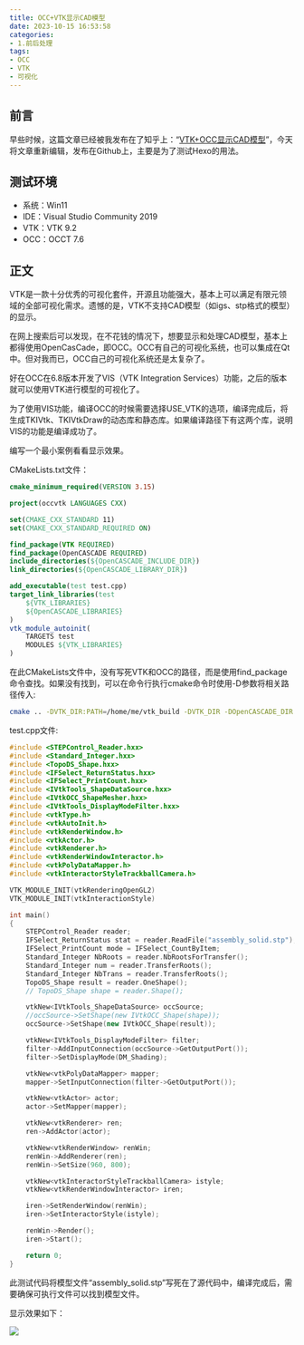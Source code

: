 ```yaml
---
title: OCC+VTK显示CAD模型
date: 2023-10-15 16:53:58
categories:
- 1.前后处理
tags:
- OCC
- VTK
- 可视化
---
```


## 前言

早些时候，这篇文章已经被我发布在了知乎上：“[VTK+OCC显示CAD模型](https://zhuanlan.zhihu.com/p/455592800)”，今天将文章重新编辑，发布在Github上，主要是为了测试Hexo的用法。

## 测试环境

* 系统：Win11
* IDE：Visual Studio Community 2019
* VTK：VTK 9.2
* OCC：OCCT 7.6

## 正文

VTK是一款十分优秀的可视化套件，开源且功能强大，基本上可以满足有限元领域的全部可视化需求。遗憾的是，VTK不支持CAD模型（如igs、stp格式的模型）的显示。

在网上搜索后可以发现，在不花钱的情况下，想要显示和处理CAD模型，基本上都得使用OpenCasCade，即OCC。OCC有自己的可视化系统，也可以集成在Qt中。但对我而已，OCC自己的可视化系统还是太复杂了。

好在OCC在6.8版本开发了VIS（VTK Integration Services）功能，之后的版本就可以使用VTK进行模型的可视化了。

为了使用VIS功能，编译OCC的时候需要选择USE_VTK的选项，编译完成后，将生成TKIVtk、TKIVtkDraw的动态库和静态库。如果编译路径下有这两个库，说明VIS的功能是编译成功了。

编写一个最小案例看看显示效果。

CMakeLists.txt文件：

``` CMake
cmake_minimum_required(VERSION 3.15)

project(occvtk LANGUAGES CXX)

set(CMAKE_CXX_STANDARD 11)
set(CMAKE_CXX_STANDARD_REQUIRED ON)

find_package(VTK REQUIRED)
find_package(OpenCASCADE REQUIRED)
include_directories(${OpenCASCADE_INCLUDE_DIR})
link_directories(${OpenCASCADE_LIBRARY_DIR})

add_executable(test test.cpp)
target_link_libraries(test
    ${VTK_LIBRARIES}
    ${OpenCASCADE_LIBRARIES}
)
vtk_module_autoinit(
    TARGETS test
    MODULES ${VTK_LIBRARIES}
)
```

在此CMakeLists文件中，没有写死VTK和OCC的路径，而是使用find_package命令查找。如果没有找到，可以在命令行执行cmake命令时使用-D参数将相关路径传入:


``` bash
cmake .. -DVTK_DIR:PATH=/home/me/vtk_build -DVTK_DIR -DOpenCASCADE_DIR:PATH=/home/me/occ_build
```

test.cpp文件:

``` C++
#include <STEPControl_Reader.hxx>
#include <Standard_Integer.hxx>
#include <TopoDS_Shape.hxx>
#include <IFSelect_ReturnStatus.hxx>
#include <IFSelect_PrintCount.hxx>
#include <IVtkTools_ShapeDataSource.hxx>
#include <IVtkOCC_ShapeMesher.hxx>
#include <IVtkTools_DisplayModeFilter.hxx>
#include <vtkType.h>
#include <vtkAutoInit.h>
#include <vtkRenderWindow.h>
#include <vtkActor.h>
#include <vtkRenderer.h>
#include <vtkRenderWindowInteractor.h>
#include <vtkPolyDataMapper.h>
#include <vtkInteractorStyleTrackballCamera.h>

VTK_MODULE_INIT(vtkRenderingOpenGL2)
VTK_MODULE_INIT(vtkInteractionStyle)

int main()
{
    STEPControl_Reader reader;
    IFSelect_ReturnStatus stat = reader.ReadFile("assembly_solid.stp");
    IFSelect_PrintCount mode = IFSelect_CountByItem;
    Standard_Integer NbRoots = reader.NbRootsForTransfer();
    Standard_Integer num = reader.TransferRoots();
    Standard_Integer NbTrans = reader.TransferRoots();
    TopoDS_Shape result = reader.OneShape();
    // TopoDS_Shape shape = reader.Shape();

    vtkNew<IVtkTools_ShapeDataSource> occSource;
    //occSource->SetShape(new IVtkOCC_Shape(shape));
    occSource->SetShape(new IVtkOCC_Shape(result));

    vtkNew<IVtkTools_DisplayModeFilter> filter;
    filter->AddInputConnection(occSource->GetOutputPort());
    filter->SetDisplayMode(DM_Shading);

    vtkNew<vtkPolyDataMapper> mapper;
    mapper->SetInputConnection(filter->GetOutputPort());

    vtkNew<vtkActor> actor;
    actor->SetMapper(mapper);

    vtkNew<vtkRenderer> ren;
    ren->AddActor(actor);

    vtkNew<vtkRenderWindow> renWin;
    renWin->AddRenderer(ren);
    renWin->SetSize(960, 800);

    vtkNew<vtkInteractorStyleTrackballCamera> istyle;
    vtkNew<vtkRenderWindowInteractor> iren;

    iren->SetRenderWindow(renWin);
    iren->SetInteractorStyle(istyle);

    renWin->Render();
    iren->Start();

    return 0;
}
```

此测试代码将模型文件“assembly_solid.stp”写死在了源代码中，编译完成后，需要确保可执行文件可以找到模型文件。

显示效果如下：

<img src="{% asset_path assembly.jpg %}" />
